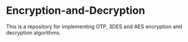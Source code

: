 # Encryption-and-Decryption
This is a repository for implementing OTP, 3DES and AES encryption and decryption algorithms.
